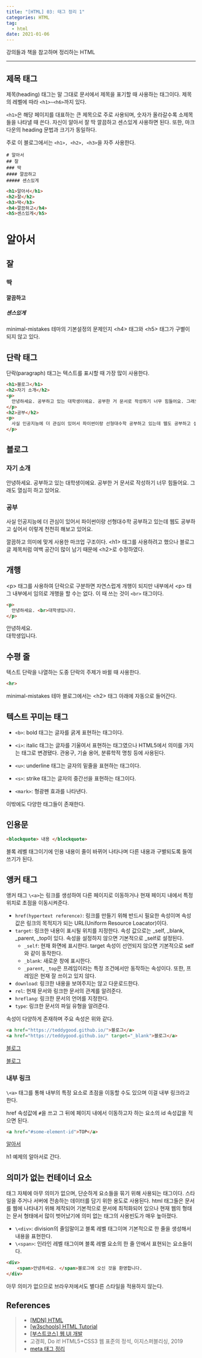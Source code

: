 ```yaml
---  
title: "[HTML] 03: 태그 정리 1"  
categories: HTML  
tag:
  - html
date: 2021-01-06
--- 
```


강의들과 책을 참고하며 정리하는 HTML

---

## 제목 태그

제목(heading) 태그는 말 그대로 문서에서 제목을 표기할 때 사용하는 태그이다. 제목의 레벨에 따라 `<h1>~<h6>`까지 있다.

`<h1>`은 해당 페이지를 대표하는 큰 제목으로 주로 사용되며, 숫자가 올라갈수록 소제목들을 나타낼 때 쓴다. 자신이 알아서 잘 딱 깔끔하고 센스있게 사용하면 된다. 또한, 마크다운의 heading 문법과 크기가 동일하다. 

주로 이 블로그에서는 `<h1>, <h2>, <h3>`을 자주 사용한다. 

```
# 알아서
## 잘
### 딱
#### 깔끔하고
##### 센스있게
```

```html
<h1>알아서</h1>
<h2>잘</h2>
<h3>딱</h3>
<h4>깔끔하고</h4>
<h5>센스있게</h5>
```

<h1 id="self">알아서</h1>
<h2>잘</h2>
<h3>딱</h3>
<h4>깔끔하고</h4>
<h5>센스있게</h5>

minimal-mistakes 테마의 기본설정의 문제인지 \<h4> 태그와 \<h5> 태그가 구별이 되지 않고 있다.

## 단락 태그

단락(paragraph) 태그는 텍스트를 표시할 때 가장 많이 사용한다. 

```html
<h1>블로그</h1>
<h2>자기 소개</h2>
<p>
  안녕하세요. 공부하고 있는 대학생이에요. 공부한 거 문서로 작성하기 너무 힘들어요. 그래도 열심히 하고 있어요.
</p>
<h2>공부</h2>
<p>
  사실 인공지능에 더 관심이 있어서 파이썬이랑 선형대수학 공부하고 있는데 웹도 공부하고 싶어서 이렇게 천천히 해보고 있어요.
</p>
```

<h2>블로그</h2>
<h3>자기 소개</h3>
<p>
  안녕하세요. 공부하고 있는 대학생이에요. 공부한 거 문서로 작성하기 너무 힘들어요. 그래도 열심히 하고 있어요.
</p>
<h3>공부</h3>
<p>
  사실 인공지능에 더 관심이 있어서 파이썬이랑 선형대수학 공부하고 있는데 웹도 공부하고 싶어서 이렇게 천천히 해보고 있어요.
</p>

깔끔하고 의미에 맞게 사용한 마크업 구조이다. \<h1> 태그를 사용하려고 했으나 블로그 글 제목처럼 여백 공간이 많이 남기 때문에 \<h2>로 수정하였다.

## 개행

\<p> 태그를 사용하여 단락으로 구분하면 자연스럽게 개행이 되지만 내부에서 \<p> 태그 내부에서 임의로 개행을 할 수는 없다. 이 때 쓰는 것이 `<br>` 태그이다.

```html
<p>
  안녕하세요. <br>대학생입니다.
</p>
```

<p>
  안녕하세요. <br>대학생입니다.
</p>

## 수평 줄

텍스트 단락을 나열하는 도중 단락의 주제가 바뀔 때 사용한다. 

```html
<hr>
```

minimal-mistakes 테마 블로그에서는 \<h2> 태그 아래에 자동으로 들어간다. 

## 텍스트 꾸미는 태그

- `<b>`: bold 태그는 글자를 굵게 표현하는 태그이다.

- `<i>`: italic 태그는 글자를 기울여서 표현하는 태그였으나 HTML5에서 의미를 가지는 태그로 변경됐다. 관용구, 기술 용어, 분류학적 명칭 등에 사용된다.

- `<u>`: underline 태그는 글자의 밑줄을 표현하는 태그이다.
  
- `<s>`: strike 태그는 글자의 중간선을 표현하는 태그이다. 

- `<mark>`: 형광펜 효과를 나타낸다.

이밖에도 다양한 태그들이 존재한다.

## 인용문

```html
<blockquote> 내용 </blockquote>
```

블록 레벨 태그이기에 인용 내용이 줄이 바뀌어 나타나며 다른 내용과 구별되도록 들여쓰기가 된다.

## 앵커 태그

앵커 태그 `\<a>`는 링크를 생성하여 다른 페이지로 이동하거나 현재 페이지 내에서 특정 위치로 초점을 이동시켜준다.

- `href(hypertext reference)`: 링크를 만들기 위해 반드시 필요한 속성이며 속성값은 링크의 목적지가 되는 URL(Uniform Resource Loacator)이다.
- `target`: 링크한 내용이 표시될 위치를 지정한다. 속성 값으로는 _self, _blank, _parent, _top이 있다. 속성을 설정하지 않으면 기본적으로 _self로 설정된다.
  - `_self`: 현재 화면에 표시한다. target 속성이 선언되지 않으면 기본적으로 self와 같이 동작한다.
  - `_blank`: 새로운 창에 표시한다.
  - `_parent`, `_top`은 프레임이라는 특정 조건에서만 동작하는 속성이다. 또한, 프레임은 현재 잘 쓰이고 있지 않다.
- `download`: 링크한 내용을 보여주지는 않고 다운로드한다.
- `rel`: 현재 문서와 링크한 문서의 관계를 알려준다.
- `hreflang`: 링크한 문서의 언어를 지정한다.
- `type`: 링크한 문서의 파일 유형을 알려준다.

속성이 다양하게 존재하며 주요 속성은 위와 같다.

```html
<a href="https://teddygood.github.io/">블로그</a>
<a href="https://teddygood.github.io/" target="_blank">블로그</a>
```

<a href="https://teddygood.github.io/">블로그</a>

<a href="https://teddygood.github.io/" target="_blank">블로그</a>

### 내부 링크

`\<a>` 태그를 통해 내부의 특정 요소로 초점을 이동할 수도 있으며 이걸 내부 링크라고 한다. 

href 속성값에 `#`을 쓰고 그 뒤에 페이지 내에서 이동하고자 하는 요소의 id 속성값을 적으면 된다. 

```html
<a href="#some-element-id">TOP</a>
```

<a href="#self">알아서</a>

h1 예제의 알아서로 간다.

## 의미가 없는 컨테이너 요소

태그 자체에 아무 의미가 없으며, 단순하게 요소들을 묶기 위해 사용되는 태그이다. 스타일을 주거나 서버에 전송하는 데이터를 담기 위한 용도로 사용된다. html 태그들은 문서를 웹에 나타내기 위해 제작되어 기본적으로 문서에 최적화되어 있으나 현재 웹의 형태는 문서 형태에서 많이 벗어났기에 의미 없는 태그의 사용빈도가 매우 높아졌다. 

- `\<div>`: division의 줄임말이고 블록 레벨 태그이며 기본적으로 한 줄을 생성해서 내용을 표현한다.
- `\<span>`: 인라인 레벨 태그이며 블록 레벨 요소의 한 줄 안에서 표현되는 요소들이다.

```html
<div>
    <span>안녕하세요. </span>블로그에 오신 것을 환영합니다. 
</div>
```

아무 의미가 없으므로 브라우저에서도 별다른 스타일을 적용하지 않는다. 

## References

>- [[MDN] HTML](https://developer.mozilla.org/ko/docs/Web/HTML)
>- [[w3schools] HTML Tutorial](https://www.w3schools.com/html/default.asp)
>- [[부스트코스] 웹 UI 개발](https://www.boostcourse.org/cs120)
>- 고경희, Do it! HTML5+CSS3 웹 표준의 정석, 이지스퍼블리싱, 2019
>- [meta 태그 정리](https://webclub.tistory.com/354)